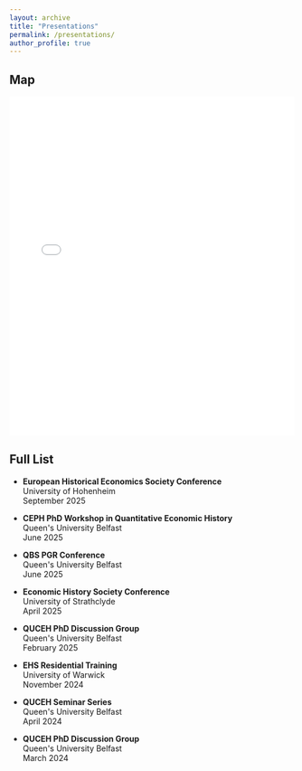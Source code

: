 ```yaml
---
layout: archive
title: "Presentations"
permalink: /presentations/
author_profile: true
---
```


## Map

<iframe src="/talkmap/map.html" height="600" width="100%" style="border:none;"></iframe>

## Full List

- **European Historical Economics Society Conference**  
  University of Hohenheim  
  September 2025

- **CEPH PhD Workshop in Quantitative Economic History**  
  Queen's University Belfast  
  June 2025

- **QBS PGR Conference**  
  Queen's University Belfast  
  June 2025

- **Economic History Society Conference**  
  University of Strathclyde  
  April 2025

- **QUCEH PhD Discussion Group**  
  Queen's University Belfast  
  February 2025

- **EHS Residential Training**  
  University of Warwick  
  November 2024

- **QUCEH Seminar Series**  
  Queen's University Belfast  
  April 2024

- **QUCEH PhD Discussion Group**  
  Queen's University Belfast  
  March 2024
